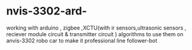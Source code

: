# nvis-3302-ard-
working with arduino , zigbee ,XCTU(with ir sensors,ultrasonic sensors , reciever module circuit &amp; transmitter circuit ) algorithms to use them on anvis-3302 robo car to make it professional line follower-bot
